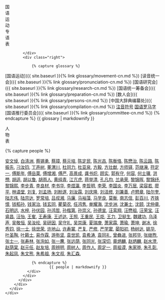 <div class="bottom">
      <div class="row">
        <div class="col-lg-6 col-md-12 col-12">
          <div class="bottom-box">
            <div class="left">
              <p>国<br>语<br>运<br>动<br>专<br>语<br>表</p>
              
            </div>
            <div class="right">
            
				{% capture glossary %}
[国语运动]({{ site.baseurl }}{% link glossary/movement-cn.md %})
[读音统一会]({{ site.baseurl }}{% link glossary/pronunciation-cn.md %})
[国语研究会]({{ site.baseurl }}{% link glossary/research-cn.md %})
[国语统一筹备会]({{ site.baseurl }}{% link glossary/preparation-cn.md %})
[数人会]({{ site.baseurl }}{% link glossary/persons-cn.md %})
[中国大辞典编纂处]({{ site.baseurl }}{% link glossary/compilation-cn.md %})
[注音符号](https://baike.baidu.com/item/%E6%B1%89%E8%AF%AD%E6%B3%A8%E9%9F%B3%E7%AC%A6%E5%8F%B7/115195)
[国语罗马字](https://baike.baidu.com/item/%E5%9B%BD%E8%AF%AD%E7%BD%97%E9%A9%AC%E5%AD%97/6060641)
[国语推行委员会]({{ site.baseurl }}{% link glossary/committee-cn.md %})
                {% endcapture %}
			   	{{ glossary | markdownify }}
            </div>
          </div>
        </div>
        <div class="col-lg-6 col-md-12 col-12">
          <div class="bottom-box">
            <div class="left">
              <p>人<br>物 <br>表
              </p>
            </div>
            <div class="right">
              <div class="right-scroll">
                {% capture people %}

[安文倬](https://clangreformers.github.io/people/anwenzhuo-cn.html),
[白涤洲](https://clangreformers.github.io/people/baidizhou-cn.html),
[蔡锡勇](https://zh.wikipedia.org/wiki/蔡锡勇),
[蔡璋](https://zh.wikipedia.org/wiki/蔡璋_(速记工作者)),
[蔡元培](https://zh.wikipedia.org/wiki/蔡元培),
[陈定民](https://baike.baidu.com/item/陈定民?fromModule=lemma_search-box),
[陈光壵](https://zh.wikipedia.org/wiki/陈光尧),
[陈衡恪](https://zh.wikipedia.org/wiki/陈师曾),
[陈懋治](https://zh.wikipedia.org/wiki/陈懋治),
[陈云路](https://baike.baidu.com/item/陈云路?fromModule=lemma_search-box),
[陈振先](https://zh.wikipedia.org/wiki/陳振先),
[刁汝钧](https://baike.baidu.com/item/刁汝钧?fromModule=lemma_search-box),
[丁声树](https://zh.wikipedia.org/wiki/丁聲樹),
[董渭川](https://zh.wikipedia.org/wiki/董渭川),
[杜同力](https://clangreformers.github.io/people/dutongli-cn.html),
[杜亚泉](https://zh.wikipedia.org/wiki/杜亚泉),
[方毅](https://clangreformers.github.io/people/fangyi-cn.html),
[方壮猷](https://zh.wikipedia.org/wiki/方壮猷),
[方师铎](https://zh.wikipedia.org/wiki/方師鐸),
[范继淹](https://baike.baidu.com/item/范继淹?fromModule=lemma_search-box),
[符定一](https://zh.wikipedia.org/wiki/符定一),
[傅斯年](https://zh.wikipedia.org/wiki/傅斯年),
[傅岳棻](https://zh.wikipedia.org/wiki/傅嶽棻),
[傅增湘](https://zh.wikipedia.org/wiki/傅增湘),
[傅严](https://clangreformers.github.io/people/fuyan-cn.html),
[高景成](https://baike.baidu.com/item/高景成/9594712),
[龚书炽](https://clangreformers.github.io/people/gongshuzhi-cn.html),
[顾实](https://baike.baidu.com/item/顾实/673665),
[郭有守](https://zh.wikipedia.org/wiki/郭有守),
[何容](https://zh.wikipedia.org/wiki/何容),
[何士骥](https://baike.baidu.com/item/何士骥/3225991),
[洪槱](https://zh.wikipedia.org/wiki/洪炎秋),
[胡适](https://zh.wikipedia.org/wiki/胡適),
[胡以鲁](https://baike.baidu.com/item/胡以鲁/1077475),
[胡雨人](https://baike.baidu.com/item/胡雨人/10025474),
[黄纯青](https://zh.wikipedia.org/wiki/黃純青),
[江亢虎](https://zh.wikipedia.org/wiki/江亢虎),
[蒋举清](https://zh.wikipedia.org/wiki/蔣舉清),
[孔凡均](https://clangreformers.github.io/people/kongfanjun-cn.html),
[兰承荣](https://baike.baidu.com/item/兰承荣/2632049),
[黎锦晖](https://zh.wikipedia.org/wiki/黎錦暉),
[黎锦纾](https://zh.wikipedia.org/wiki/黎錦紓),
[黎锦熙](https://zh.wikipedia.org/wiki/黎锦熙),
[李步青](https://zh.wikipedia.org/wiki/李步青),
[李良材](https://baike.baidu.com/item/李桐轩/10728490),
[李书华](https://zh.wikipedia.org/wiki/李书华),
[李煜瀛](https://zh.wikipedia.org/wiki/李石曾),
[李哲明](https://zh.wikipedia.org/wiki/李哲明),
[李荣](https://baike.baidu.com/item/李荣/132357),
[李国炎](https://baike.baidu.com/item/李国炎/62520710),
[李万居](https://zh.wikipedia.org/wiki/李萬居),
[梁容若](https://zh.wikipedia.org/wiki/梁容若),
[廖平](https://zh.wikipedia.org/wiki/廖平),
[林语堂](https://zh.wikipedia.org/wiki/林语堂),
[刘复](https://zh.wikipedia.org/wiki/刘半农),
[刘孟扬](https://baike.baidu.com/item/刘孟扬/3803824),
[刘盼遂](https://baike.baidu.com/item/刘盼遂/488674),
[刘汝霖](https://baike.baidu.com/item/刘汝霖/3401335),
[刘庆隆](https://baike.baidu.com/item/刘庆隆/15797699),
[刘洁修](https://baike.baidu.com/item/刘洁修/5173715),
[刘兼善](https://baike.baidu.com/item/刘兼善/11068257),
[卢戆章](https://zh.wikipedia.org/wiki/卢戆章),
[陆尔奎](https://baike.baidu.com/item/陆尔奎/969934),
[陆志伟](https://zh.wikipedia.org/wiki/陆志韦),
[陆宗达](https://zh.wikipedia.org/wiki/陆宗达),
[罗常培](https://zh.wikipedia.org/wiki/罗常培),
[吕叔湘](https://zh.wikipedia.org/wiki/吕叔湘),
[马廉](https://zh.wikipedia.org/wiki/马廉),
[马裕藻](https://zh.wikipedia.org/wiki/馬幼漁),
[马学良](https://zh.wikipedia.org/wiki/馬學良),
[莫衡](https://baike.baidu.com/item/莫衡/5404038),
[南志信](https://zh.wikipedia.org/wiki/南志信),
[彭百川](https://zh.wikipedia.org/wiki/彭百川),
[齐铁恨](https://zh.wikipedia.org/wiki/齊鐵恨),
[钱稻孙](https://zh.wikipedia.org/wiki/錢稻孫),
[钱家治](https://zh.wikipedia.org/wiki/钱均夫),
[钱玄同](https://zh.wikipedia.org/wiki/钱玄同),
[瞿菊农](https://zh.wikipedia.org/wiki/瞿世英),
[任鸿隽](https://zh.wikipedia.org/wiki/任鸿隽),
[单耀海](https://baike.baidu.com/item/单耀海/12579148),
[沈步洲](https://baike.baidu.com/item/沈步洲/24573664),
[沈兼士](https://zh.wikipedia.org/wiki/沈兼士),
[沈颐](https://baike.baidu.com/item/沈颐/64081418),
[沈仲章](https://zh.wikipedia.org/wiki/沈仲章_(学者)),
[石明远](https://baike.baidu.com/item/石明远/584403),
[水梓](https://zh.wikipedia.org/wiki/水梓),
[孙伏园](https://zh.wikipedia.org/wiki/孙伏园),
[孙鸿哲](https://baike.baidu.com/item/孙鸿哲/5978238),
[孙楷第](https://zh.wikipedia.org/wiki/孙楷第),
[孙崇义](https://clangreformers.github.io/people/sunchongyi-cn.html),
[孙德宣](https://baike.baidu.com/item/孙德宣/1116324),
[汪鸾翔](https://zh.wikipedia.org/wiki/汪鸾翔),
[汪懋祖](https://zh.wikipedia.org/wiki/汪懋祖),
[汪荣宝](https://zh.wikipedia.org/wiki/汪荣宝),
[汪睿昌](https://zh.wikipedia.org/wiki/特睦格圖),
[汪怡](https://clangreformers.github.io/people/wangyi-cn.html),
[王隺](https://baike.baidu.com/item/王云轩/29241),
[王寿康](https://clangreformers.github.io/people/wangshoukang-cn.html),
[王述达](https://clangreformers.github.io/people/wangshuda-cn.html),
[王照](https://zh.wikipedia.org/wiki/王照_(光緒進士)),
[王重民](https://zh.wikipedia.org/wiki/王重民),
[王炬](https://zh.wikipedia.org/wiki/王炬_(1911年)),
[王力](https://zh.wikipedia.org/wiki/王力_(语言学家)),
[卫挺生](https://zh.wikipedia.org/wiki/衛挺生),
[魏建功](https://zh.wikipedia.org/wiki/魏建功),
[乌泽声](https://zh.wikipedia.org/wiki/烏澤聲),
[吴敬恒](https://zh.wikipedia.org/wiki/吳稚暉),
[吴汝纶](https://zh.wikipedia.org/wiki/吴汝纶),
[吴研因](https://zh.wikipedia.org/wiki/吴研因),
[吴守礼](https://zh.wikipedia.org/wiki/吳守禮),
[吴崇康](https://baike.baidu.com/item/吴崇康/57169396),
[夏瑞庚](https://zh.wikipedia.org/wiki/夏瑞庚),
[萧家霖](https://clangreformers.github.io/people/xiaojialin-cn.html),
[萧瑜](https://zh.wikipedia.org/wiki/萧子升),
[萧坤](https://baike.baidu.com/item/萧坤/6734064),
[谢冰](https://clangreformers.github.io/people/xierenbing-cn.html),
[徐秀钧](https://baike.baidu.com/item/徐秀钧/930610),
[徐一士](https://zh.wikipedia.org/wiki/徐一士),
[徐世荣](https://baike.baidu.com/item/徐世荣/1142033),
[许地山](https://zh.wikipedia.org/wiki/許地山),
[许寿裳](https://zh.wikipedia.org/wiki/许寿裳),
[严复](https://zh.wikipedia.org/wiki/嚴復),
[严修](https://zh.wikipedia.org/wiki/严修),
[严学宭](https://zh.wikipedia.org/wiki/严学宭),
[晏阳初](https://zh.wikipedia.org/wiki/晏陽初),
[杨树达](https://zh.wikipedia.org/wiki/杨树达),
[姚华](https://zh.wikipedia.org/wiki/姚華),
[叶圣陶](https://zh.wikipedia.org/wiki/叶圣陶),
[叶籁士](https://zh.wikipedia.org/wiki/叶籁士),
[易作霖](https://zh.wikipedia.org/wiki/易作霖),
[游弥坚](https://zh.wikipedia.org/wiki/游彌堅),
[袁世凯](https://zh.wikipedia.org/wiki/袁世凯),
[袁希涛](https://zh.wikipedia.org/wiki/袁希濤),
[袁同礼](https://zh.wikipedia.org/wiki/袁同禮),
[曾彝进](https://zh.wikipedia.org/wiki/曾彝进),
[张邦华](https://baike.baidu.com/item/张邦华/6042000?fr=aladdin),
[张继煦](https://zh.wikipedia.org/wiki/张继煦),
[张士一](https://zh.wikipedia.org/wiki/张士一),
[张寿林](https://clangreformers.github.io/people/zhangshoulin-cn.html),
[张洵如](https://clangreformers.github.io/people/zhangxunru-cn.html),
[张一麐](https://zh.wikipedia.org/wiki/張一麐),
[张远荫](https://clangreformers.github.io/people/zhangyuanyin-cn.html),
[张同光](https://baike.baidu.com/item/张同光/63845113?fr=aladdin),
[张深切](https://zh.wikipedia.org/wiki/張深切),
[章炳麟](https://zh.wikipedia.org/wiki/章太炎),
[赵炳麟](https://zh.wikipedia.org/wiki/趙炳麟),
[赵水澄](https://clangreformers.github.io/people/zhaoshuicheng-cn.html),
[赵荫棠](https://baike.baidu.com/item/赵荫棠/1987478),
[赵元任](https://zh.wikipedia.org/wiki/赵元任),
[赵友培](https://zh.wikipedia.org/wiki/赵友培),
[周辨明](https://zh.wikipedia.org/wiki/周辨明),
[周树人](https://zh.wikipedia.org/wiki/鲁迅),
[周作人](https://zh.wikipedia.org/wiki/周作人),
[周定一](https://zh.wikipedia.org/wiki/周定一),
[周祖谟](https://zh.wikipedia.org/wiki/周祖谟),
[朱家骅](https://zh.wikipedia.org/wiki/朱家驊),
[朱孔彰](https://baike.baidu.com/item/朱孔彰/1712762),
[朱起凤](https://baike.baidu.com/item/朱起凤/1180727),
[朱文熊](https://zh.wikipedia.org/wiki/朱文熊),
[朱希祖](https://zh.wikipedia.org/wiki/朱希祖),
[朱文叔](https://baike.baidu.com/item/朱文叔/3722097),
[朱汇森](https://zh.wikipedia.org/wiki/朱匯森),

                {% endcapture %}
				        {{ people | markdownify }}
              </div>
            </div>
          </div>
        </div>
      </div>
    </div>